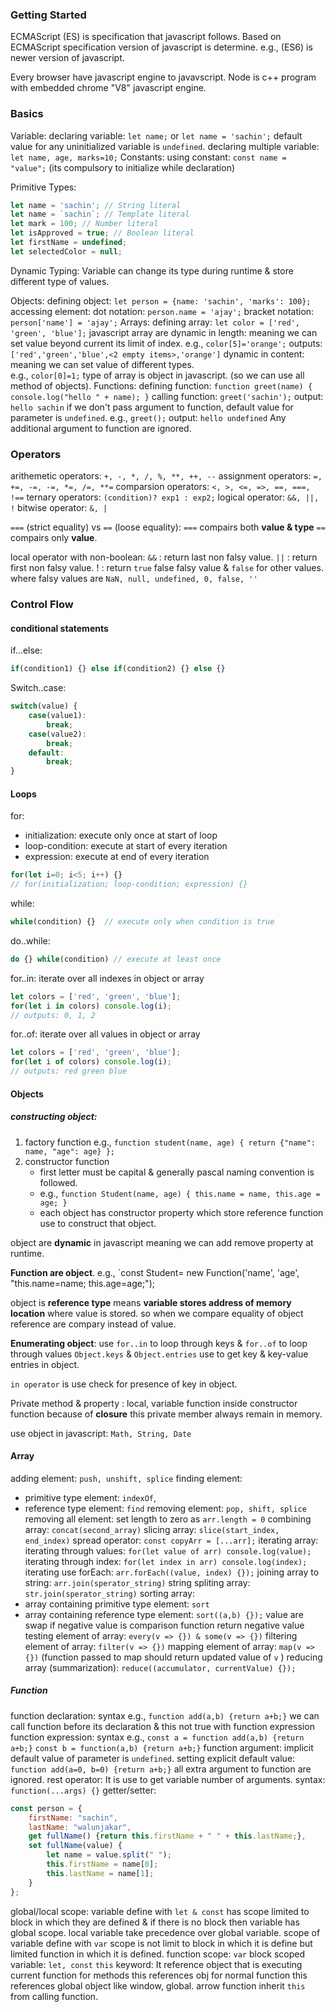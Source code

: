 ### Getting Started

ECMAScript (ES) is specification that javascript follows.
Based on ECMAScript specification version of javascript is determine. e.g., (ES6) is newer version of javascript.

Every browser have javascript engine to javavscript.
Node is c++ program with embedded chrome "V8" javascript engine. 


### Basics

Variable: 
	declaring variable: `let name;`  or `let name = 'sachin';`
	default value for any uninitialized variable is `undefined`. 
	 declaring multiple variable: `let name, age, marks=10;`
Constants:
	using constant: `const name = "value";`  (its compulsory to initialize while declaration)
	
Primitive Types:
```javascript
let name = 'sachin'; // String literal
let name = `sachin`; // Template literal
let mark = 100; // Number literal
let isApproved = true; // Boolean literal
let firstName = undefined;
let selectedColor = null;
```
Dynamic Typing: Variable can change its type during runtime & store different type of values.

Objects: 
	defining object: `let person = {name: 'sachin', 'marks': 100};`
	 accessing element: 
		 dot notation: `person.name = 'ajay';`
		 bracket notation: `person['name'] = 'ajay';`
Arrays:
	defining array: `let color = ['red', 'green', 'blue'];`
	javascript array are 
		dynamic in length: meaning we can set value beyond current its limit of index. 
		e.g., `color[5]='orange';`	outputs: `['red','green','blue',<2 empty items>,'orange']`
		dynamic in content: meaning we can set value of different types.	 
		e.g., `color[0]=1;`
	type of array is object in javascript. (so we can use all method of objects).
Functions:
	defining function:  `function greet(name) { console.log("hello " + name); }`
	calling function: `greet('sachin');`   output:  `hello sachin`
	if we don't pass argument to function, default value for parameter is `undefined`. 
	e.g., `greet();`  output:  `hello undefined`
	Any additional argument to function are ignored.


### Operators

arithemetic operators:  `+, -, *, /, %, **, ++, --`
assignment operators:  `=, +=, -=, -=, *=, /=, **=`
comparsion operators:  `<, >, <=, =>, ==, ===, !==`
ternary operators: `(condition)? exp1 : exp2;`
logical operator:  `&&, ||, !`
bitwise operator:  `&, |`

`===` (strict equality) vs `==` (loose equality): 
	`===` compairs both **value & type**
	`==` compairs  only **value**.

local operator with non-boolean:
	`&&` :  return last non falsy value.
	`||` :   return first non falsy value. 
	 ! : return `true` false falsy value & `false` for other values.
	where falsy values are  `NaN, null, undefined, 0, false, ''`


### Control Flow 

#### conditional statements

if...else:   
```javascript
if(condition1) {} else if(condition2) {} else {}
```
Switch..case: 
```javascript
switch(value) {
	case(value1):
		break;
	case(value2):
		break;
	default:
		break;
}
```

#### Loops

for: 
- initialization: execute only once at start of loop
- loop-condition: execute at start of every iteration
- expression: execute at end of every iteration
```javascript
for(let i=0; i<5; i++) {}
// for(initialization; loop-condition; expression) {}
```
while:
```javascript
while(condition) {}  // execute only when condition is true
```
do..while:
```javascript
do {} while(condition) // execute at least once
```
for..in: iterate over all indexes in object or array
```javascript
let colors = ['red', 'green', 'blue'];
for(let i in colors) console.log(i);
// outputs: 0, 1, 2
```
for..of: iterate over all values in object or array
```javascript
let colors = ['red', 'green', 'blue'];
for(let i of colors) console.log(i);
// outputs: red green blue
```



#### Objects

##### constructing object:
1. factory function  e.g., `function student(name, age) { return {"name": name, "age": age} };`
2. constructor function 
	- first letter must be capital & generally pascal naming convention is followed.
	- e.g., `function Student(name, age) { this.name = name, this.age = age; }`
	- each object has constructor property which store reference function use to construct that object.

object are **dynamic** in javascript meaning we can add remove property at runtime.

**Function are object**. e.g., `const Student= new Function('name', 'age', "this.name=name; this.age=age;"); 

object is **reference type** means **variable stores address of memory location** where value is stored. so when we compare equality of object reference are compary instead of value.

**Enumerating object**: 
use `for..in` to loop through keys & `for..of` to loop through values
`Object.keys` & `Object.entries` use to get key & key-value entries in object.

`in operator` is use check for presence of key in object.

Private method & property : local, variable function inside constructor function
	because of **closure** this private member always remain in memory.

use object in javascript: `Math, String, Date`


#### Array

adding element: `push, unshift, splice`
finding element: 
- primitive type element: `indexOf`, 
- reference type element: `find`
removing element: `pop, shift, splice`
removing all element: set length to zero as  `arr.length = 0`
combining array: `concat(second_array)`
slicing array: `slice(start_index, end_index)`
spread operator: `const copyArr = [...arr];`
iterating array: 
	iterating through values: `for(let value of arr) console.log(value);`
	iterating through index: `for(let index in arr) console.log(index);`
	iterating use forEach: `arr.forEach((value, index) {});`
joining array to string: `arr.join(sperator_string)` 
string spliting array: `str.join(sperator_string)` 
sorting array: 
- array containing primitive type element: `sort`
- array containing reference type element: `sort((a,b) {});`
	value are swap if negative value is comparison function return negative value
testing element of array: `every(v => {}) & some(v => {})`
filtering element of array: `filter(v => {})`
mapping element of array: `map(v => {})`  (function passed to map should return updated value of `v` )
reducing array (summarization): `reduce((accumulator, currentValue) {});`


##### Function

function declaration: syntax e.g., `function add(a,b) {return a+b;}`
	we can call function before its declaration  & this not true with function expression
function expression: syntax e.g., 
	`const a = function add(a,b) {return a+b;}`
	`const b = function(a,b) {return a+b;}`
function argument: 
	implicit default value of parameter is `undefined`.
	setting explicit default value: `function add(a=0, b=0) {return a+b;}`
	all extra argument to function are ignored.
	rest operator: It is use to get variable number of arguments. syntax: `function(...args) {}`
getter/setter:
```javascript
const person = {
    firstName: "sachin",
    lastName: "walunjakar",
    get fullName() {return this.firstName + " " + this.lastName;},
    set fullName(value) {
        let name = value.split(" ");
        this.firstName = name[0];
        this.lastName = name[1];
    }
};
```
global/local scope:
	variable define with `let & const` has scope limited to block in which they are defined & if there is no block then variable has global scope.
	local variable take precedence over global variable.
	scope of variable define with `var` scope is not limit to block in which it is define but limited function in which it is defined. 
	 function scope: `var`
	 block scoped variable: `let, const`
	`this` keyword: It reference object that is executing current function
		for methods this references obj
		for normal function this references global object like window, global.
	   arrow function inherit `this` from calling function.
	     







	